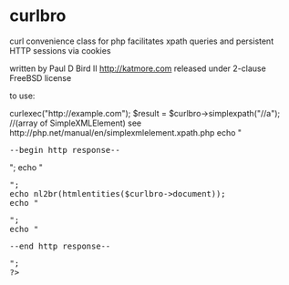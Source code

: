 curlbro
=======

curl convenience class for php 
 facilitates xpath queries and persistent HTTP sessions via cookies

written by Paul D Bird II 
http://katmore.com
released under 2-clause FreeBSD license

to use:
<?php

$curlbro = new curlbro();

$curlbro->curlexec("http://example.com");

$result = $curlbro->simplexpath("//a");
//(array of SimpleXMLElement) see http://php.net/manual/en/simplexmlelement.xpath.php

echo "<pre>--begin http response--</pre>";
echo "<pre>";
echo nl2br(htmlentities($curlbro->document));
echo "<pre>";
echo "<pre>--end http response--</pre>";
?>
